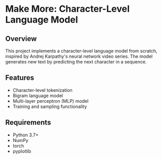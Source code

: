 # Make More: Character-Level Language Model

## Overview

This project implements a character-level language model from scratch, inspired by Andrej Karpathy's neural network video series. The model generates new text by predicting the next character in a sequence.

## Features

- Character-level tokenization
- Bigram language model
- Multi-layer perceptron (MLP) model
- Training and sampling functionality

## Requirements

- Python 3.7+
- NumPy
- torch
- pyplotlib
